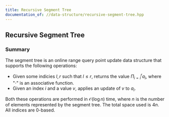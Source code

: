 ```yaml
---
title: Recursive Segment Tree
documentation_of: //data-structure/recursive-segment-tree.hpp
---
```


## Recursive Segment Tree

### Summary
The segment tree is an online range query point update data structure that supports the following operations:
- Given some indicies $l, r$ such that $l \leq r$, returns the value $\Pi_{i = l}^r a_i$, where "$\cdot$" is an associative function.
- Given an index $i$ and a value $v$, applies an update of $v$ to $a_i$. 

Both these operations are performed in $\mathcal{O}(\log n)$ time, where $n$ is the number of elements represented by the segment tree. The total space used is $4n$. All indices are 0-based. 